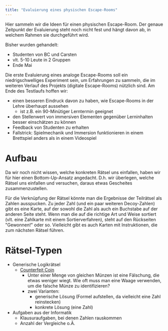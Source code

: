 ```yaml
---
title: "Evaluierung eines physischen Escape-Rooms"
---
```


Hier sammeln wir die Ideen für einen physischen Escape-Room. Der genaue Zeitpunkt der Evaluierung steht noch nicht fest und hängt davon ab, in welchem Rahmen sie durchgeführt wird.

Bisher wurden gehandelt:

- Studenten von BC und Carsten
- vlt. 5-10 Leute in 2 Gruppen
- Ende Mai

Die erste Evaluierung eines analoge Escape-Rooms soll ein niedrigschwelliges Experiment sein, um Erfahrungen zu sammeln, die im weiteren Verlauf des Projekts (digitale Escape-Rooms) nützlich sind.
Am Ende des Testlaufs hoffen wir:

- einen besseren Eindruck davon zu haben, wie Escape-Rooms in der Lehre überhaupt aussehen
  - ist z.B. ein 90-Minütiger Lerntermin geeignet
- den Stellenwert von immersiven Elementen gegenüber Lerninhalten besser einschätzen zu können
- Feedback von Studenten zu erhalten
- Fallstrick: Spielmechanik und Immersion funktionieren in einem Brettspiel anders als in einem Videospiel

# Aufbau

Da wir noch nicht wissen, welche konkreten Rätsel uns einfallen, haben wir für hier einen Bottom-Up-Ansatz angedacht. D.h. wir überlegen, welche Rätsel uns einfallen und versuchen, daraus etwas Gescheites zusammenzustellen.

Für die Verknüpfung der Rätsel könnte man die Ergebnisse der Teilrätsel als Zahlen ausspucken. Zu jeder Zahl (und ein paar weiteren Decoy-Zahlen) gibt es eine Karte, auf der sowohl die Zahl als auch ein Buchstabe auf der anderen Seite steht. Wenn man die auf die richtige Art und Weise sortiert (vlt. eine Zahlkarte mit einem Sortierverfahren), steht auf den Rückseiten "Gewonnen!" oder so.
Vielleicht gibt es auch Karten mit Instruktionen, die zum nächsten Rätsel führen.

# Rätsel-Typen


- Generische Logikrätsel
  - [Counterfeit Coin](https://www.quantamagazine.org/seeking-mathematical-truth-in-counterfeit-coin-puzzles-20220729/)
    - Unter einer Menge von gleichen Münzen ist eine Fälschung, die etwas weniger wiegt. Wie oft muss man eine Waage verwenden, um die falsche Münze zu identifizieren?
    - zwei Varianten:
      - generische Lösung (Formel aufstellen, da vielleicht eine Zahl reinstecken)
      - konkrete Lösung (eine Zahl)
- Aufgaben aus der Informatik
  - Klausuraufgaben, bei denen Zahlen rauskommen
  - Anzahl der Vergleiche o.Ä.

